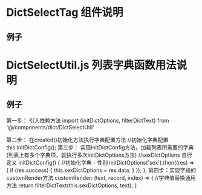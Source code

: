 DictSelectTag 组件说明
===

例子
----
<DictSelectTag  v-model="queryParam.sex" placeholder="请输入用户性别" dictCode="sex"/>



DictSelectUtil.js 列表字典函数用法说明
===

例子
----

第一步： 引入依赖方法
       import {initDictOptions, filterDictText} from '@/components/dict/DictSelectUtil'

第二步： 在created()初始化方法执行字典配置方法
      //初始化字典配置
                                  this.initDictConfig();
第三步： 实现initDictConfig方法，加载列表所需要的字典(列表上有多个字典项，就执行多次initDictOptions方法)
      //sexDictOptions 自行定义
      initDictConfig() {
        //初始化字典 - 性别
        initDictOptions('sex').then((res) => {
          if (res.success) {
            this.sexDictOptions = res.data;
          }
        });
      },
第四步：实现字段的customRender方法
     customRender: (text, record, index) => {
       //字典值替换通用方法
       return filterDictText(this.sexDictOptions, text);
     }